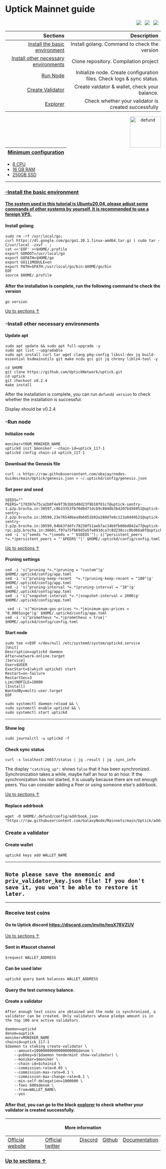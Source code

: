 <a id="anchor"></a>
# Uptick Mainnet guide



<p align="right">
  <a href="https://discord.com/invite/teqX78VZUV"><img src="https://img.shields.io/badge/Discord-7289DA?style=for-the-badge&logo=discord&logoColor=white" /></a> &nbsp;
  <a href="https://twitter.com/Uptickproject"><img src="https://img.shields.io/badge/Twitter-1DA1F2?style=for-the-badge&logo=twitter&logoColor=white" /></a> &nbsp;
  <a href="https://uptickproject.medium.com/"><img src="https://img.shields.io/badge/Medium-12100E?style=for-the-badge&logo=medium&logoColor=white" /></a> &nbsp;
</p>

|Sections|Description|
|-----------------------:|------------------------------------------:|
| [Install the basic environment](#go) | Install golang. Command to check the version|
| [Install other necessary environments](#necessary) | Clone repository. Compilation project |
| [Run Node](#run) |  Initialize node. Create configuration files. Check logs & sync status. |
| [Create Validator](#validator) |  Create valdator & wallet, check your balance. |
| <a href="https://uptick.explorers.guru/validators" target="_explorer">Explorer</a> |  Check whether your validator is created successfully |


 <p align="center"><a href="https://docs.uptick.network/"><img align="right"width="100px"alt="defund" src="https://i.ibb.co/HqT4jtX/Zw-Ciwc-R8-400x400.jpg"></p</a>

| Minimum configuration                                                                                |
|------------------------------------------------------------------------------------------------------|
- 8 CPU                                                                                                
- 16 GB RAM
- 250GB SSD                                                                                            

--- 
### -Install the basic environment
#### The system used in this tutorial is Ubuntu20.04, please adjust some commands of other systems by yourself. It is recommended to use a foreign VPS.
<a id="go"></a>
#### Install golang
```
sudo rm -rf /usr/local/go;
curl https://dl.google.com/go/go1.20.1.linux-amd64.tar.gz | sudo tar -C/usr/local -zxvf - ;
cat <<'EOF' >>$HOME/.profile
export GOROOT=/usr/local/go
export GOPATH=$HOME/go
export GO111MODULE=on
export PATH=$PATH:/usr/local/go/bin:$HOME/go/bin
EOF
source $HOME/.profile
```
#### After the installation is complete, run the following command to check the version

```
go version
```
<a id="necessary"></a>
[Up to sections ↑](#anchor)
### -Install other necessary environments

#### Update apt
```
sudo apt update && sudo apt full-upgrade -y
sudo apt list --upgradable
sudo apt install curl tar wget clang pkg-config libssl-dev jq build-essential bsdmainutils git make ncdu gcc git jq chrony liblz4-tool -y
```

```
cd $HOME
git clone https://github.com/UptickNetwork/uptick.git
cd uptick
git checkout v0.2.4
make install
```
After the installation is complete, you can run `defundd version` to check whether the installation is successful.

Display should be v0.2.4
<a id="run"></a>
### -Run node

#### Initialize node

```
moniker=YOUR_MONIKER_NAME
uptickd init $moniker --chain-id=uptick_117-1
uptickd config chain-id uptick_117-1
```

#### Download the Genesis file

```
curl -s https://raw.githubusercontent.com/obajay/nodes-Guides/main/Uptick/genesis.json > ~/.uptickd/config/genesis.json
```

#### Set peer and seed

```
SEEDS=""
PEERS="170397e75ca2b0f4e9f3b1bb5d0d23f9b10f01c7@uptick-sentry-1.p2p.brocha.in:30597,c0b33353fb70d8d71dcb9c8848b3b4207bd56951@uptick-sentry-2.p2p.brocha.in:30598,23e76540bea9b6851b92e280d7e0c123a0d49521@uptick-sentry-3.p2p.brocha.in:30599,94b63fddfc78230f51aeb7ac34b9fb86bd042a77@uptick-rpc.p2p.brocha.in:30601,f97a75fb69d3a5fe893dca7c8d238ccc0bd66a8f@uptick.seed.brocha.in:30600,48e7e8ca23b636f124e70092f4ba93f98606f604@54.37.129.164:55056"
sed -i 's|^seeds *=.*|seeds = "'$SEEDS'"|; s|^persistent_peers *=.*|persistent_peers = "'$PEERS'"|' $HOME/.uptickd/config/config.toml
```
[Up to sections ↑](#anchor)

#### Pruning settings
```
sed -i 's|^pruning *=.*|pruning = "custom"|g' $HOME/.uptickd/config/app.toml
sed -i 's|^pruning-keep-recent  *=.*|pruning-keep-recent = "100"|g' $HOME/.uptickd/config/app.toml
sed -i 's|^pruning-interval *=.*|pruning-interval = "10"|g' $HOME/.uptickd/config/app.toml
sed -i 's|^snapshot-interval *=.*|snapshot-interval = 2000|g' $HOME/.uptickd/config/app.toml
  
 sed -i 's|^minimum-gas-prices *=.*|minimum-gas-prices = "0.0001usge"|g' $HOME/.uptickd/config/app.toml
sed -i 's|^prometheus *=.*|prometheus = true|' $HOME/.uptickd/config/config.toml
```
#### Start node 
```
sudo tee <<EOF >/dev/null /etc/systemd/system/uptickd.service
[Unit]
Description=uptickd daemon
After=network-online.target
[Service]
User=$USER
ExecStart=$(which uptickd) start
Restart=on-failure
RestartSec=3
LimitNOFILE=10000
[Install]
WantedBy=multi-user.target
EOF
```
```
sudo systemctl daemon-reload && \
sudo systemctl enable uptickd && \
sudo systemctl start uptickd 
```
___

#### Show log
```
sudo journalctl -u uptickd -f
```
#### Check sync status
```
curl -s localhost:26657/status | jq .result | jq .sync_info
```
The display `"catching_up":` shows `false` that it has been synchronized. Synchronization takes a while, maybe half an hour to an hour. If the synchronization has not started, it is usually because there are not enough peers. You can consider adding a Peer or using someone else's addrbook.

[Up to sections ↑](#anchor)
#### Replace addrbook
```
wget -O $HOME/.defund/config/addrbook.json "https://raw.githubusercontent.com/GalaxyNode/Mainnets/main/Uptick/addrbook.json"
```
<a id="validator"></a>
### Create a validator
#### Create wallet
```
uptickd keys add WALLET_NAME
```
----
## `Note please save the mnemonic and priv_validator_key.json file! If you don't save it, you won't be able to restore it later.`
----
### Receive test coins
#### Go to Uptick discord https://discord.com/invite/teqX78VZUV
[Up to sections ↑](#anchor)
#### Sent in #faucet channel
```
$request WALLET_ADDRESS
```
#### Can be used later
```
uptickd query bank balances WALLET_ADDRESS
```
#### Query the test currency balance.
#### Create a validator
`After enough test coins are obtained and the node is synchronized, a validator can be created. Only validators whose pledge amount is in the top 100 are active validators.`
```
daemon=uptickd
denom=auptick
moniker=MONIKER_NAME
chainid=uptick_117-1
$daemon tx staking create-validator \
    --amount=1000000000000000000$denom \
    --pubkey=$($daemon tendermint show-validator) \
    --moniker=$moniker \
    --chain-id=$chainid \
    --commission-rate=0.05 \
    --commission-max-rate=0.1 \
    --commission-max-change-rate=0.1 \
    --min-self-delegation=1000000 \
    --fees 600$denom \
    --from=WALLET_NAME\
    --yes
```

#### After that, you can go to the block [explorer](https://explorer.ppnv.space/sge) to check whether your validator is created successfully.
----

  <h4 align="center"> More information </h4>
  
<table width="400px" align="center">
    <tbody>
        <tr valign="top">
          <td>
            <a href="https://www.uptick.network/" target="site">Official website</a> </td>
          <td><a href="https://twitter.com/Uptickproject" target="twitt">Official twitter</a> </td> 
          <td><a href="https://discord.com/invite/teqX78VZUV" target="discord">Discord</a></td> 
          <td><a href="" target="git">Github</a> </td>
          <td><a href="https://docs.uptick.network/" target="doc">Documentation</a></td>   </tr>
    </tbody>
</table> 


### [Up to sections ↑](#anchor)



